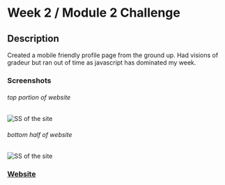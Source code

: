 # Week 2 / Module 2 Challenge

## Description 

Created a mobile friendly profile page from the ground up. Had visions of gradeur but ran out of time as javascript has dominated my week.

### Screenshots

###### top portion of website
![SS of the site](https://roodhouse.github.io/weekTwo/assets/images/ss01.png)

###### bottom half of website
![SS of the site](https://roodhouse.github.io/weekTwo/assets/images/ss02.png)

### [Website](https://roodhouse.github.io/weekTwo/)